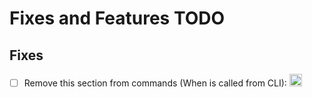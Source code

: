 # Fixes and Features TODO

## Fixes
- [ ] Remove this section from commands (When is called from CLI): <img height="20" alt="image" src="https://github.com/user-attachments/assets/eae8c1bb-3846-47e2-9e08-78d03f2c957e" />
